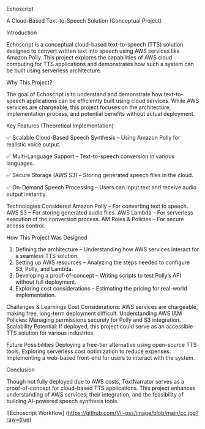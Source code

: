 Echoscript

A Cloud-Based Text-to-Speech Solution (Conceptual Project)

Introduction

Echoscript is a conceptual cloud-based text-to-speech (TTS) solution designed to convert written text into speech using AWS services like Amazon Polly. This project explores the capabilities of AWS cloud computing for TTS applications and demonstrates how such a system can be built using serverless architecture.

Why This Project?

The goal of Echoscript  is to understand and demonstrate how text-to-speech applications can be efficiently built using cloud services. 
While AWS services are chargeable, this project focuses on the architecture, implementation process, and potential benefits without actual deployment.

Key Features (Theoretical Implementation)

✅ Scalable Cloud-Based Speech Synthesis – Using Amazon Polly for realistic voice output.

✅ Multi-Language Support – Text-to-speech conversion in various languages.

✅ Secure Storage (AWS S3) – Storing generated speech files in the cloud.

✅ On-Demand Speech Processing – Users can input text and receive audio output instantly.

Technologies Considered
Amazon Polly – For converting text to speech.
AWS S3 – For storing generated audio files.
AWS Lambda – For serverless execution of the conversion process.
AM Roles & Policies – For secure access control.


How This Project Was Designed

1. Defining the architecture – Understanding how AWS services interact for a seamless TTS solution.
2. Setting up AWS resources – Analyzing the steps needed to configure S3, Polly, and Lambda.
3. Developing a proof-of-concept – Writing scripts to test Polly’s API without full deployment.
4. Exploring cost considerations – Estimating the pricing for real-world implementation.

Challenges & Learnings
Cost Considerations: AWS services are chargeable, making free, long-term deployment difficult.
Understanding AWS IAM Policies: Managing permissions securely for Polly and S3 integration.
Scalability Potential: If deployed, this project could serve as an accessible TTS solution for various industries.


Future Possibilities
Deploying a free-tier alternative using open-source TTS tools.
Exploring serverless cost optimization to reduce expenses.
Implementing a web-based front-end for users to interact with the system.


Conclusion

Though not fully deployed due to AWS costs, TextNarrator serves as a proof-of-concept for cloud-based TTS applications. 
This project enhances understanding of AWS services, their integration, and the feasibility of building AI-powered speech synthesis tools.

![Echoscript Workflow]
(https://github.com/Vii-oss/image/blob/main/cc.jpg?raw=true)
